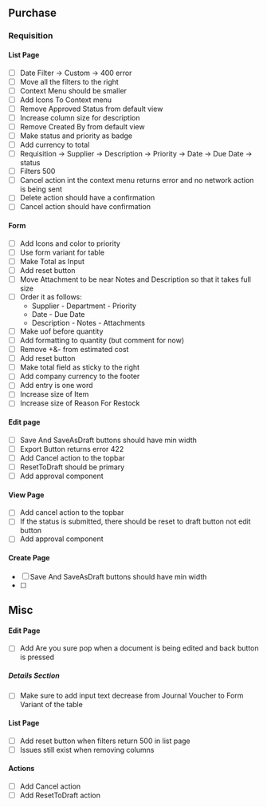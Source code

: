 ## Purchase
### Requisition
#### List Page
- [ ] Date Filter -> Custom -> 400 error
- [ ] Move all the filters to the right
- [ ] Context Menu should be smaller 
- [ ] Add Icons To Context menu
- [ ] Remove Approved Status from default view
- [ ] Increase column size for description 
- [ ] Remove Created By from default view
- [ ] Make status and priority as badge
- [ ] Add currency to total
- [ ] Requisition -> Supplier -> Description -> Priority -> Date -> Due Date -> status
- [ ] Filters 500
- [ ] Cancel action int the context menu returns error and no network action is being sent
- [ ] Delete action should have a confirmation
- [ ] Cancel action should have confirmation

#### Form
- [ ] Add Icons and color to priority 
- [ ] Use form variant for table 
- [ ] Make Total as Input
- [ ] Add reset button
- [ ] Move Attachment to be near Notes and Description so that it takes full size 
- [ ] Order it as follows:
	- Supplier - Department - Priority
	- Date - Due Date
	- Description - Notes - Attachments
- [ ] Make uof before quantity
- [ ] Add formatting to quantity (but comment for now)
- [ ] Remove +&- from estimated cost 
- [ ] Add reset button
- [ ] Make total field as sticky to the right
- [ ] Add company currency to the footer 
- [ ] Add entry is one word
- [ ] Increase size of Item 
- [ ] Increase size of Reason For Restock 

#### Edit page
- [ ] Save And SaveAsDraft buttons should have min width
- [ ] Export Button returns error 422
- [ ] Add Cancel action to the topbar
- [ ] ResetToDraft should be primary
- [ ] Add approval component

#### View Page
- [ ] Add cancel action to the topbar
- [ ] If the status is submitted, there should be reset to draft button not edit button
- [ ] Add approval component

#### Create Page
- [ ] Save And SaveAsDraft buttons should have min width
- [ ] 

## Misc 
#### Edit Page
- [ ] Add Are you sure pop when a document is being edited and back button is pressed
##### Details Section
- [ ] Make sure to add input text decrease from Journal Voucher to Form Variant of the table

#### List Page
- [ ] Add reset button when filters return 500 in list page
- [ ] Issues still exist when removing columns

#### Actions
-  [ ] Add Cancel action
-  [ ] Add ResetToDraft action